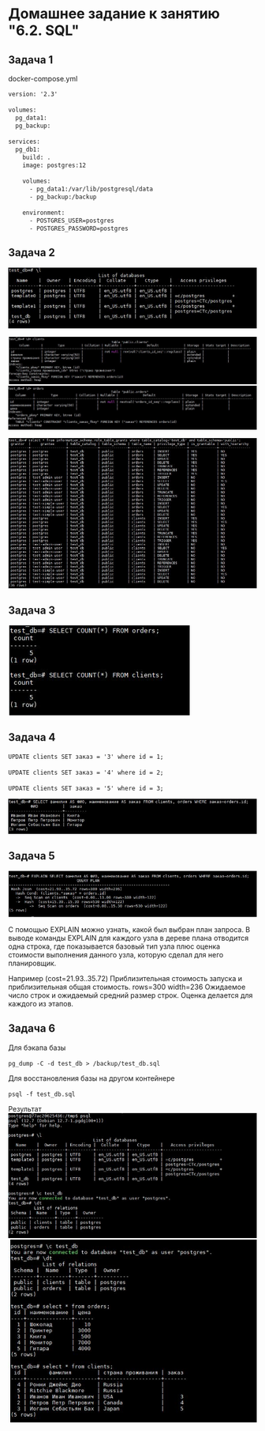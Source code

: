 # Домашнее задание к занятию "6.2. SQL"

## Задача 1

docker-compose.yml
```
version: '2.3'

volumes:
  pg_data1:
  pg_backup:

services:
  pg_db1:
    build: .
    image: postgres:12

    volumes:
      - pg_data1:/var/lib/postgresql/data
      - pg_backup:/backup

    environment:
      - POSTGRES_USER=postgres
      - POSTGRES_PASSWORD=postgres

```

## Задача 2

![db_list](db.JPG)

![clients](clients.JPG)
![orders](orders.JPG)

![grants](grants.JPG)


## Задача 3

![counts](counts.JPG)


## Задача 4

```
UPDATE clients SET заказ = '3' where id = 1;

UPDATE clients SET заказ = '4' where id = 2;

UPDATE clients SET заказ = '5' where id = 3;
```

![заказ](заказ.JPG)


## Задача 5

![explain](explain.JPG)

С помощью EXPLAIN можно узнать, какой был выбран план запроса.
В выводе команды EXPLAIN для каждого узла в дереве плана отводится одна строка, 
где показывается базовый тип узла плюс оценка стоимости выполнения данного узла, 
которую сделал для него планировщик. 

Например (cost=21.93..35.72) Приблизительная стоимость запуска и приблизительная общая стоимость.
rows=300 width=236 Ожидаемое число строк и ожидаемый средний размер строк.
Оценка делается для каждого из этапов.


## Задача 6

Для бэкапа базы 

`pg_dump -C -d test_db > /backup/test_db.sql`

Для восстановления базы на другом контейнере

`psql -f test_db.sql`

Результат
![pg2](pg2.JPG)
![pg2_2](pg2_2.JPG)



